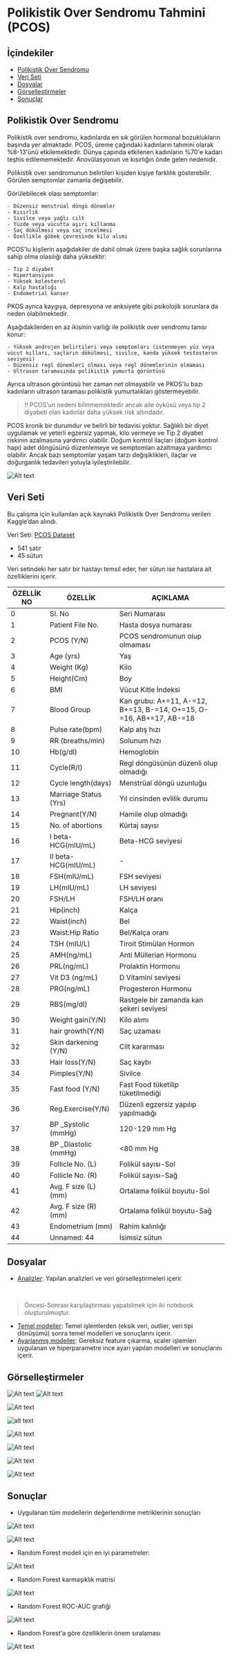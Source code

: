 # Polikistik Over Sendromu Tahmini (PCOS)



## İçindekiler
- [Polikistik Over Sendromu](#Polikistik-Over-Sendromu)
- [Veri Seti](#Veri-Seti)
- [Dosyalar](#Dosyalar)
- [Görselleştirmeler](#Görselleştirmeler)
- [Sonuçlar](#Sonuçlar)


## Polikistik Over Sendromu
Polikistik over sendromu,  kadınlarda en sık görülen hormonal bozuklukların başında yer almaktadır. PCOS, üreme çağındaki kadınların tahmini olarak %8-13'ünü etkilemektedir. Dünya çapında etkilenen kadınların %70'e kadarı teşhis edilememektedir. Anovülasyonun ve kısırlığın önde gelen nedenidir.

Polikistik over sendromunun belirtileri kişiden kişiye farklılık gösterebilir. Görülen semptomlar zamanla değişebilir.

Görülebilecek olası semptomlar:
```
- Düzensiz menstrüal döngü dönemler
- Kısırlık
- Sivilce veya yağlı cilt
- Yüzde veya vücutta aşırı kıllanma
- Saç dökülmesi veya saç incelmesi
- Özellikle göbek çevresinde kilo alımı
```

PCOS'lu kişilerin aşağıdakiler de dahil olmak üzere başka sağlık sorunlarına sahip olma olasılığı daha yüksektir:
```
- Tip 2 diyabet
- Hipertansiyon 
- Yüksek kolesterol
- Kalp hastalığı
- Endometrial kanser 
```
PKOS ayrıca kaygıya, depresyona ve anksiyete gibi psikolojik sorunlara da neden olabilmektedir. 

Aşağıdakilerden en az ikisinin varlığı ile polikistik over sendromu tanısı konur:
```
- Yüksek androjen belirtileri veya semptomları (istenmeyen yüz veya vücut kılları, saçların dökülmesi, sivilce, kanda yüksek testosteron seviyesi)
- Düzensiz regl dönemleri olması veya regl dönemlerinin olmaması
- Ultrason taramasında polikistik yumurta görüntüsü
```

Ayrıca ultrason görüntüsü her zaman net olmayabilir ve PKOS'lu bazı kadınların ultrason taraması polikistik yumurtalıkları göstermeyebilir.

> !! PCOS'un nedeni bilinmemektedir ancak aile öyküsü veya tip 2 diyabeti olan kadınlar daha yüksek risk altındadır.

PCOS kronik bir durumdur ve belirli bir tedavisi yoktur. 
Sağlıklı bir diyet uygulamak ve yeterli egzersiz yapmak, kilo vermeye ve Tip 2 diyabet riskinin azalmasına yardımcı olabilir. 
Doğum kontrol ilaçları (doğum kontrol hapı) adet döngüsünü düzenlemeye ve semptomları azaltmaya yardımcı olabilir.
Ancak bazı semptomlar yaşam tarzı değişiklikleri, ilaçlar ve doğurganlık tedavileri yoluyla iyileştirilebilir.  

![Alt text](analysis-images/pcos_nonpcos.png)

## Veri Seti
Bu çalışma için kullanılan açık kaynaklı Polikistik Over Sendromu verileri Kaggle’dan alındı.​

Veri Seti: [PCOS Dataset](https://www.kaggle.com/datasets/shreyasvedpathak/pcos-dataset)
* 541 satır​
* 45 sütun​

Veri setindeki her satır bir hastayı temsil eder, her sütun ise hastalara ait özelliklerini içerir.
<br/>

 |**ÖZELLİK NO**|**ÖZELLİK**|**AÇIKLAMA**|
 |---|---|---|
 0   |Sl. No | Seri Numarası  
 1   |Patient File No. | Hasta dosya numarası 
 2   |PCOS (Y/N) | PCOS sendromunun olup olmaması
 3   |Age (yrs) | Yaş    
 4   |Weight (Kg) | Kilo      
 5   |Height(Cm) | Boy              
 6   |BMI | Vücut Kitle İndeksi                   
 7   |Blood Group | Kan grubu: A+=11, A-=12, B+=13, B-=14, O+=15, O-=16, AB+=17, AB-=18           
 8   |Pulse rate(bpm) | Kalp atış hızı         
 9   |RR (breaths/min) | Solunum hızı    
 10  |Hb(g/dl) | Hemoglobin                
 11  |Cycle(R/I) | Regl döngüsünün düzenli olup olmadığı          
 12  |Cycle length(days) | Menstrüal döngü uzunluğu       
 13  |Marriage Status (Yrs) | Yıl cinsinden evlilik durumu
 14  |Pregnant(Y/N) | Hamile olup olmadığı            
 15  |No. of abortions | Kürtaj sayısı         
 16  |I beta-HCG(mIU/mL) | Beta-HCG seviyesi  
 17  |II beta-HCG(mIU/mL) | -  
 18  |FSH(mIU/mL) | FSH seviyesi              
 19  |LH(mIU/mL) | LH seviyesi               
 20  |FSH/LH | FSH/LH oranı                   
 21  |Hip(inch) | Kalça                 
 22  |Waist(inch) | Bel                
 23  |Waist:Hip Ratio | Bel/Kalça oranı         
 24  |TSH (mIU/L) | Tiroit Stimülan Hormon            
 25  |AMH(ng/mL) | Anti Müllerian Hormonu
 26  |PRL(ng/mL) | Prolaktin Hormonu               
 27  |Vit D3 (ng/mL) | D Vitamini seviyesi         
 28  |PRG(ng/mL) | Progesteron Hormonu              
 29  |RBS(mg/dl) | Rastgele bir zamanda kan şekeri seviyesi                
 30  |Weight gain(Y/N) | Kilo alımı        
 31  |hair growth(Y/N) | Saç uzaması        
 32  |Skin darkening (Y/N) | Cilt kararması
 33  |Hair loss(Y/N) | Saç kaybı          
 34  |Pimples(Y/N) | Sivilce            
 35  |Fast food (Y/N) | Fast Food tüketilip tüketilmediği         
 36  |Reg.Exercise(Y/N) | Düzenli egzersiz yapılıp yapılmadığı      
 37  |BP _Systolic (mmHg) | 120-129 mm Hg      
 38  |BP _Diastolic (mmHg) | <80 mm Hg    
 39  |Follicle No. (L) | Folikül sayısı-Sol      
 40  |Follicle No. (R) | Folikül sayısı-Sağ   
 41  |Avg. F size (L) (mm) | Ortalama folikül boyutu-Sol   
 42  |Avg. F size (R) (mm) | Ortalama folikül boyutu-Sağ    
 43  |Endometrium (mm) | Rahim kalınlığı         
 44  |Unnamed: 44 | İsimsiz sütun

## Dosyalar
* [Analizler](analysis.ipynb): Yapılan analizleri ve veri görselleştirmeleri içerir.
<br/>

> Öncesi-Sonrası karşılaştırması yapabilmek için iki notebook oluşturulmuştur.
* [Temel modeller](base_models.ipynb): Temel işlemlerden (eksik veri, outlier, veri tipi dönüşümü) sonra temel modelleri ve sonuçlarını içerir.
* [Ayarlanmış modeller](tuned_models.ipynb): Gereksiz feature çıkarma, scaler işlemleri uygulanan ve hiperparametre ince ayarı yapılan modelleri ve sonuçlarını içerir.

## Görselleştirmeler
![Alt text](analysis-images/image-1.png)  ![Alt text](analysis-images/image.png) 

![Alt text](analysis-images/image-2.png)

![alt text](analysis-images/image-3.png)

![Alt text](analysis-images/image-6.png)

![Alt text](analysis-images/image-4.png)

![Alt text](analysis-images/image-5.png)

![Alt text](analysis-images/image-7.png)

## Sonuçlar
* Uygulanan tüm modellerin değerlendirme metriklerinin sonuçları

![Alt text](analysis-images/comp_table.png)

![Alt text](analysis-images/comparison.png)

* Random Forest modeli için en iyi parametreler:

![Alt text](analysis-images/bestparams.png)

* Random Forest karmaşıklık matrisi

![Alt text](analysis-images/confusionmatrix.png)

* Random Forest ROC-AUC grafiği

![Alt text](analysis-images/roc.png)

* Random Forest'a göre özelliklerin önem sıralaması 

![Alt text](analysis-images/featureimportance.png)
